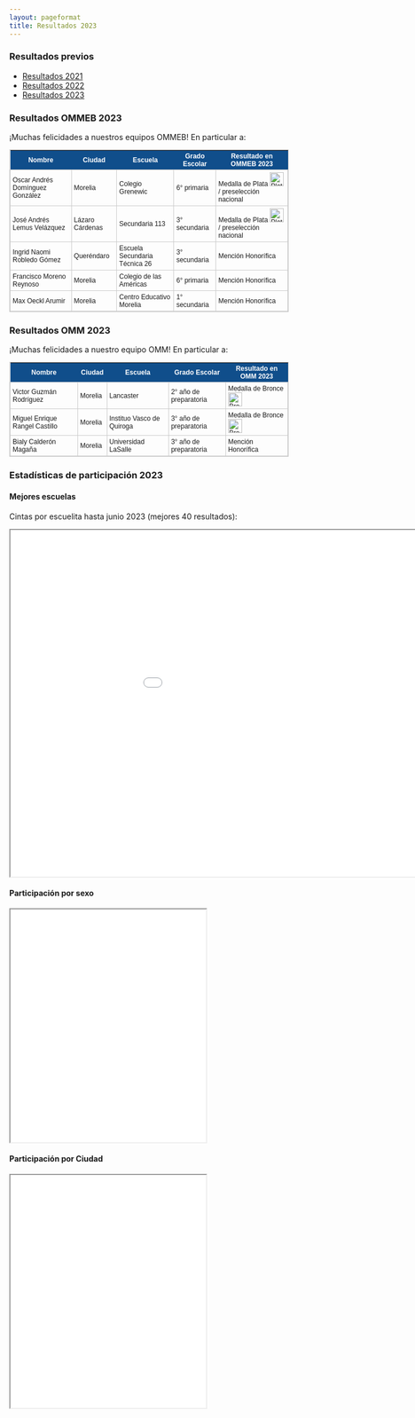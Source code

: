 ```yaml
---
layout: pageformat
title: Resultados 2023
---
```


<style type="text/css">
	table.results-table {
		font-size: 12px;
		border: 1px solid #CCC; 
		font-family: Arial, Helvetica, sans-serif;
	} 
	.results-table td {
		padding: 4px;
		margin: 3px;
		border: 1px solid #CCC;
	}
	.results-table th {
		background-color: #104E8B; 
		color: #FFF;
		font-weight: bold;
	}
</style>

### Resultados previos

- [Resultados 2021](resultados2021)
- [Resultados 2022](resultados2022)
- [Resultados 2023](resultados2023)

### Resultados OMMEB 2023

¡Muchas felicidades a nuestros equipos OMMEB! En particular a:


<table class="results-table">
<thead><tr class="tableizer-firstrow"><th>Nombre</th><th>Ciudad</th><th>Escuela</th><th>Grado Escolar</th><th>Resultado en OMMEB 2023</th></tr></thead><tbody>
 <tr><td>Oscar Andrés Domínguez González</td><td>Morelia</td><td>Colegio Grenewic</td><td>6° primaria</td><td>Medalla de Plata <img src="../../assets/images/icons/medal_2silver.png" alt="Plata" width="25" height="25">/ preselección nacional</td></tr>
 <tr><td>José Andrés Lemus Velázquez</td><td>Lázaro Cárdenas</td><td>Secundaria 113</td><td>3° secundaria</td><td>Medalla de Plata <img src="../../assets/images/icons/medal_2silver.png" alt="Plata" width="25" height="25">/ preselección nacional</td></tr>
 <tr><td>Ingrid Naomi Robledo Gómez</td><td>Queréndaro</td><td>Escuela Secundaria Técnica 26</td><td>3° secundaria</td><td>Mención Honorífica</td></tr>
 <tr><td>Francisco Moreno Reynoso</td><td>Morelia</td><td>Colegio de las Américas</td><td>6° primaria</td><td>Mención Honorífica</td></tr>
 <tr><td>Max Oeckl Arumir</td><td>Morelia</td><td>Centro Educativo Morelia</td><td>1° secundaria</td><td>Mención Honorífica</td></tr>
</tbody></table>


### Resultados OMM 2023

¡Muchas felicidades a nuestro equipo OMM! En particular a:

<table class="results-table">
<thead><tr class="tableizer-firstrow"><th>Nombre</th><th>Ciudad</th><th>Escuela</th><th>Grado Escolar</th><th>Resultado en OMM 2023</th></tr></thead><tbody>
 <tr><td>Victor Guzmán Rodríguez</td><td>Morelia</td><td>Lancaster</td><td>2° año de preparatoria</td><td>Medalla de Bronce <img src="../../assets/images/icons/medal_3bronze.png" alt="Bronce" width="25" height="25"></td></tr>
 <tr><td>Miguel Enrique Rangel Castillo</td><td>Morelia</td><td>Instituo Vasco de Quiroga</td><td>3° año de preparatoria</td><td>Medalla de Bronce <img src="../../assets/images/icons/medal_3bronze.png" alt="Bronce" width="25" height="25"></td></tr>
 <tr><td>Bialy Calderón Magaña</td><td>Morelia</td><td>Universidad LaSalle</td><td>3° año de preparatoria</td><td>Mención Honorífica</td></tr>
</tbody></table>



### Estadísticas de participación 2023

#### Mejores escuelas
Cintas por escuelita hasta junio 2023 (mejores 40 resultados):

<iframe src="../assets/iframes/2023/cintas_por_escuela_Mayo.html" class="plot" height=625 width=1080></iframe>

#### Participación por sexo

<iframe src="../assets/iframes/2023/Sexo.html" class="plot" height=420 width="70%"></iframe>

#### Participación por Ciudad

<iframe src="../assets/iframes/2023/Ciudad.html" class="plot" height=420 width="70%"></iframe>
